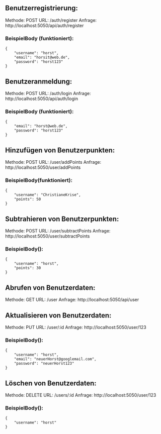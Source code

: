 ## Benutzerregistrierung:
Methode: POST
URL: /auth/register
Anfrage: http://localhost:5050/api/auth/register
### BeispielBody (funktioniert):
```
{
    "username": "horst",
    "email": "horsit@web.de",
    "password": "horst123"
}
```

## Benutzeranmeldung:
Methode: POST
URL: /auth/login
Anfrage: http://localhost:5050/api/auth/login
### BeispielBody (funktioniert):
```
{
    "email": "horst@web.de",
    "password": "horst123"
}
```

## Hinzufügen von Benutzerpunkten:
Methode: POST
URL: /user/addPoints
Anfrage:  http://localhost:5050/user/addPoints
### BeispielBody(funktioniert):
```
{
    "username": "ChristianeKrise",
    "points": 50
}
```

## Subtrahieren von Benutzerpunkten:
Methode: POST
URL: /user/subtractPoints
Anfrage: http://localhost:5050/user/subtractPoints
### BeispielBody():
```
{
    "username": "horst",
    "points": 30
}
```

## Abrufen von Benutzerdaten:
Methode: GET
URL: /user
Anfrage: http://localhost:5050/api/user


## Aktualisieren von Benutzerdaten:
Methode: PUT
URL: /user/:id
Anfrage: http://localhost:5050/user/123
### BeispielBody():
```
{
    "username": "horst",
    "email": "neuerHorst@googlemail.com",
    "password": "neuerHorst123"
}
```

## Löschen von Benutzerdaten:
Methode: DELETE
URL: /users/:id
Anfrage:  http://localhost:5050/user/123
### BeispielBody():
```
{
    "username": "horst"
}
```

<!-- ## Geschützte API-Routen:
Methode: GET
URL: /api/protected
Anfrage: http://localhost:5050/api/protected -->


<!-- ## Hinzufügen von Punkten zu einem Benutzer (Gamification):
Methode: POST
URL: /gamification/addPoints
Anfrage: http://localhost:5050/gamification/addPoints
### BeispielBody():
```
{
"playerId": "12345",
"points": 50
}
```

## Entfernen von Punkten von einem Benutzer (Gamification):
Methode: POST
URL: /gamification/removePoints
Anfrage: http://localhost:5050/gamification/removePoints
### BeispielBody():
```
{
"playerId": "12345",
"points": 20
}
``` -->
